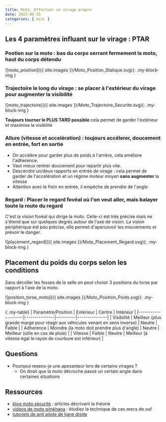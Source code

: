 ```yaml
---
title: Moto, Effectuer un virage propre
date: 2017-05-25
categories: [ misc ]
---
```


## Les 4 paramètres influant sur le virage : PTAR

### **P**ostion sur la moto : bas du corps serrant fermement la moto, haut du corps détendu

![moto_position]({{ site.images }}/Moto_Position_Statique.svg){: .my-block-img }

### **T**rajectoire le long du virage : se placer à l'extérieur du virage pour augmenter la visibilité

![moto_trajectoire]({{ site.images }}/Moto_Trajectoire_Securite.svg){: .my-block-img }

**Toujours tourner le PLUS TARD possible** cela permet de garder l'extérieur et maximise la visibilité

### **A**llure (vitesse et accelération) : toujours accélerer, doucement en entrée, fort en sortie

* On accélère pour garder plus de poids à l'arrière, cela améliore l'adherence.
* Vaut mieux rentrer doucement pour repartir plus vite.
* Descendre un/deux rapports en entrée de virage : cela permet de garder de l'accelération et un régime moteur moyen **sans augmenter** la vitesse
* Attention avec le frein en entrée, il empêche de prendre de l'angle

### **R**egard : Placer le regard fovéal où l'on veut aller, mais balayer toute la route du regard

C'est la vision fovéal qui dirige la moto. Celle-ci est très précise mais ne s'étend que sur quelques degrés autour de l'axe de vision.
La vision périphérique est peu précise, elle permet d'apercevoir les mouvements et prévoir le danger.

![placement_regard]({{ site.images }}/Moto_Placement_Regard.svg){: .my-block-img }

## Placement du poids du corps selon les conditions

Sans décoller les fesses de la selle on peut choisir 3 positions du torse par rapport à l'axe de la moto.

![position_torse_moto]({{ site.images }}/Moto_Position_Poids.svg){: .my-block-img }

{:.my-table}
| Paramètre/Position |  Extérieur    |  Centre  |   Intérieur   |
|--------------------|---------------|----------|---------------|
| Visibilité | Meilleur (plus grande marge pour réagir aux véhicules venant en sens inverse) | Neutre | Faible |
| Adherence  | Moindre (la moto doit prendre plus d'angle) | Neutre | Meilleur (utile en cas de pluie) |
| Vitesse    | Faible | Neutre | Meilleur (à vitesse égal le rayon de courbure est inférieur) |

## Questions

* Pourqoui resens-je une apesanteur lors de certains virages ? 
  * On dirait que la moto décroche passé un certain angle dans certaines situations

## Ressources

* [blog moto sécurité][0] : articles décrivant la théorie
* [videos de moto gimkhana][1] : étudiez la technique de ces mecs de ouf
* [tutoriels de anti pilote de ligne droite][2] 

[1]: https://www.youtube.com/user/ka2099jp
[2]: https://www.youtube.com/user/Jaimelamusique57
[0]: http://moto-securite.fr/
